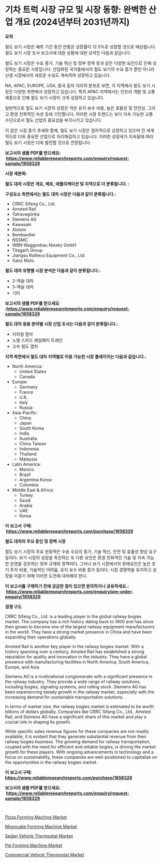 <p><h1>기차 트럭 시장 규모 및 시장 동향: 완벽한 산업 개요 (2024년부터 2031년까지)</h1></p><p><strong>요약</strong></p>
<p><p>철도 보기 시장은 예측 기간 동안 연평균 성장률이 12.5%로 성장할 것으로 예상됩니다. 철도 보기 시장 조사 보고서에 대한 상황에 대한 요약은 다음과 같습니다.</p><p>철도 보기 시장은 수요 증가, 기술 혁신 및 정부 정책 등과 같은 다양한 요인으로 인해 성장하는 중요한 시장입니다. 산업화된 국가들에서의 철도 보기의 수요 증가 뿐만 아니라 신생 시장에서의 새로운 수요도 계속하여 성장하고 있습니다.</p><p>NA, APAC, EUROPE, USA, 중국 등의 지리적 분포로 보면, 각 지역에서 철도 보기 시장은 다양한 측면에서 성장하고 있습니다. 특히 APAC 지역에서는 인프라 개발 및 교통 체증으로 인해 철도 보기 시장이 크게 성장하고 있습니다.</p><p>일반적으로 철도 보기 시장의 성장은 적은 유지 보수 비용, 높은 효율성 및 안전성, 그리고 환경 친화적인 속성 등에 기인합니다. 이러한 시장 트렌드는 보다 지속 가능한 교통 수단으로서 철도 산업의 중요성을 부각시키고 있습니다.</p><p>이 같은 시장 증가 추세와 함께, 철도 보기 시장은 점차적으로 성장하고 있으며 전 세계적으로 더욱 중요한 산업으로 자리매김하고 있습니다. 이러한 성장세가 지속됨에 따라 철도 보기 시장은 더욱 발전할 것으로 전망됩니다.</p></p>
<p><strong>보고서의 샘플 PDF를 받으세요: &nbsp;<a href="https://www.reliableresearchreports.com/enquiry/request-sample/1658329">https://www.reliableresearchreports.com/enquiry/request-sample/1658329</a></strong></p>
<p><strong>시장 세분화:</strong></p>
<p><strong> 철도 대차 시장은 개요, 배포, 애플리케이션 및 지역으로 더 분류됩니다. :</strong></p>
<p><strong>구성요소 측면에서는 철도 대차 시장은 다음과 같이 분류됩니다.:</strong></p>
<p><ul><li>CRRC Sifang Co., Ltd.</li><li>Amsted Rail</li><li>Tatravagónka</li><li>Siemens AG</li><li>Kawasaki</li><li>Alstom</li><li>Bombardier</li><li>NSSMC</li><li>WBN Waggonbau Niesky GmbH</li><li>Titagarh Group</li><li>Jiangsu Railteco Equipment Co., Ltd.</li><li>Ganz Moto</li></ul></p>
<p><strong> 철도 대차 유형별 시장 분석은 다음과 같이 분류됩니다.:</strong></p>
<p><ul><li>2-액슬 대차</li><li>3-액슬 대차</li><li>기타</li></ul></p>
<p><strong>보고서의 샘플 PDF를 받으세요 :<a href="https://www.reliableresearchreports.com/enquiry/request-sample/1658329">https://www.reliableresearchreports.com/enquiry/request-sample/1658329</a></strong></p>
<p><strong> 철도 대차 응용 분야별 시장 산업 조사는 다음과 같이 분류됩니다.:</strong></p>
<p><ul><li>지하철 열차</li><li>노멀 스피드 레일웨이 트레인</li><li>고속 철도 열차</li></ul></p>
<p><strong>지역 측면에서 철도 대차 지역별로 이용 가능한 시장 플레이어는 다음과 같습니다.:</strong></p>
<p><ul>
    <li>
        North America:
        <ul>
            <li>United States</li>
            <li>Canada</li>
        </ul>
    </li>
    <li>
        Europe:
        <ul>
            <li>Germany</li>
            <li>France</li>
            <li>U.K.</li>
            <li>Italy</li>
            <li>Russia</li>
        </ul>
    </li>
    <li>
        Asia-Pacific:
        <ul>
            <li>China</li>
            <li>Japan</li>
            <li>South Korea</li>
            <li>India</li>
            <li>Australia</li>
            <li>China Taiwan</li>
            <li>Indonesia</li>
            <li>Thailand</li>
            <li>Malaysia</li>
        </ul>
    </li>
    <li>
        Latin America:
        <ul>
            <li>Mexico</li>
            <li>Brazil</li>
            <li>Argentina Korea</li>
            <li>Colombia</li>
        </ul>
    </li>
    <li>
        Middle East & Africa:
        <ul>
            <li>Turkey</li>
            <li>Saudi</li>
            <li>Arabia</li>
            <li>UAE</li>
            <li>Korea</li>
        </ul>
    </li>
    </ul></p>
<p><strong>이 보고서 구매: &nbsp;<a href="https://www.reliableresearchreports.com/purchase/1658329">https://www.reliableresearchreports.com/purchase/1658329</a></strong></p>
<p><strong>철도 대차의 주요 동인 및 장벽 시장</strong></p>
<p><p>철도 보기 시장의 주요 원동력은 수송 수요의 증가, 기술 혁신, 안전 및 효율성 향상 요구 등이다. 보기 시장의 성장을 촉진하는 또 다른 요인은 환경 친화적인 기술 및 지속 가능한 운영을 강조하는 정부 규제와 정책이다. 그러나 보기 시장에서의 장애요인은 높은 초기 투자 비용, 기술적인 어려움, 유지 보수 비용 증가 등이다. 시장 경쟁력을 유지하고 성장을 이끌기 위해 이러한 도전에 대처해야 한다.</p></p>
<p><strong>이 보고서를 구매하기 전에 궁금한 점이 있으면 문의하거나 공유하세요.: &nbsp;<a href="https://www.reliableresearchreports.com/enquiry/pre-order-enquiry/1658329">https://www.reliableresearchreports.com/enquiry/pre-order-enquiry/1658329</a></strong></p>
<p><strong>경쟁 구도</strong></p>
<p><p>CRRC Sifang Co., Ltd. is a leading player in the global railway bogies market. The company has a rich history dating back to 1900 and has since then grown to become one of the largest railway equipment manufacturers in the world. They have a strong market presence in China and have been expanding their operations globally.</p><p>Amsted Rail is another key player in the railway bogies market. With a history spanning over a century, Amsted Rail has established a strong reputation for quality and innovation in the industry. They have a global presence with manufacturing facilities in North America, South America, Europe, and Asia.</p><p>Siemens AG is a multinational conglomerate with a significant presence in the railway industry. They provide a wide range of railway solutions, including bogies, signaling systems, and rolling stock. Siemens AG has been experiencing steady growth in the railway market, especially with the increasing demand for sustainable transportation solutions.</p><p>In terms of market size, the railway bogies market is estimated to be worth billions of dollars globally. Companies like CRRC Sifang Co., Ltd., Amsted Rail, and Siemens AG have a significant share of this market and play a crucial role in shaping its growth.</p><p>While specific sales revenue figures for these companies are not readily available, it is evident that they generate substantial revenue from their railway bogies business. The growing demand for railway transportation, coupled with the need for efficient and reliable bogies, is driving the market growth for these players. With ongoing advancements in technology and a focus on sustainability, these companies are well-positioned to capitalize on the opportunities in the railway bogies market.</p></p>
<p><strong>이 보고서 구매: &nbsp; <a href="https://www.reliableresearchreports.com/purchase/1658329">https://www.reliableresearchreports.com/purchase/1658329</a></strong></p>
<p><strong>보고서의 샘플 PDF를 받으세요: &nbsp;<a href="https://www.reliableresearchreports.com/enquiry/request-sample/1658329">https://www.reliableresearchreports.com/enquiry/request-sample/1658329</a></strong><strong></strong></p>
<p>&nbsp;</p>
<p><p><a href="https://view.publitas.com/reportprime-1/insights-into-pizza-forming-machine-market-size-analysing-market-share-trends-and-growth-from-2024-to-2031/">Pizza Forming Machine Market</a></p><p><a href="https://view.publitas.com/reportprime-1/decoding-the-mooncake-forming-machine-market-a-deep-dive-into-the-latest-market-trends-market-segmentation-and-competitive-analysis/">Mooncake Forming Machine Market</a></p><p><a href="https://glittery-fuchsia-86a.notion.site/Sedan-Vehicle-Thermostat-Market-Size-Growth-and-Forecast-from-2024-2031-78f462c8c3d6444998e349ceab919118">Sedan Vehicle Thermostat Market</a></p><p><a href="https://view.publitas.com/reportprime-1/pie-forming-machine-market-size-growth-outlook-from-2024-to-2031-projecting-at-markets-trends-analysis-by-application-regional-outlook-and-revenue/">Pie Forming Machine Market</a></p><p><a href="https://acidic-farm-354.notion.site/Commercial-Vehicle-Thermostat-Market-Research-Report-Provides-thorough-Industry-Overview-which-offe-b6f19de23903430f9f63f36d5ad324a4">Commercial Vehicle Thermostat Market</a></p></p>
